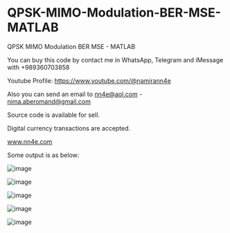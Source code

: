 # QPSK-MIMO-Modulation-BER-MSE-MATLAB
QPSK MIMO Modulation BER MSE - MATLAB

You can buy this code by contact me in WhatsApp, Telegram and iMessage with +989360703858

Youtube Profile: https://www.youtube.com/@namirann4e

Also you can send an email to nn4e@aol.com - nima.aberomand@gmail.com

Source code is available for sell.

Digital currency transactions are accepted.

www.nn4e.com

Some output is as below:

![image](https://github.com/user-attachments/assets/770299cf-2527-4681-be69-cd74373a4c48)

![image](https://github.com/user-attachments/assets/50b262a8-9588-4369-9766-a0bf52a66760)

![image](https://github.com/user-attachments/assets/e28b5d67-b2f7-41b7-88ca-bd4c0789107f)

![image](https://github.com/user-attachments/assets/88303f8a-82a3-477f-a8f3-01487ed6942b)

![image](https://github.com/user-attachments/assets/30696ef1-ee4f-4eca-bb91-bf859d1dbd82)
